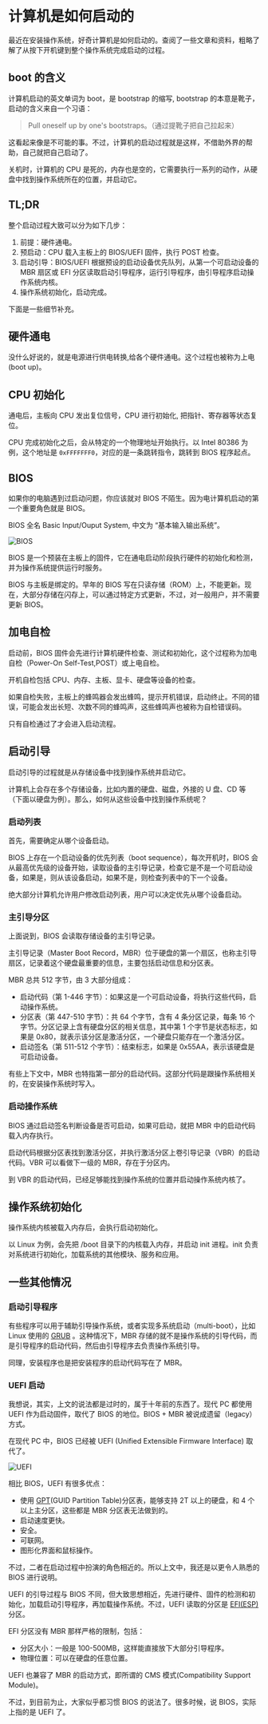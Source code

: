 # 计算机是如何启动的

最近在安装操作系统，好奇计算机是如何启动的。查阅了一些文章和资料，粗略了解了从按下开机键到整个操作系统完成启动的过程。

## boot 的含义

计算机启动的英文单词为 boot，是 bootstrap 的缩写, bootstrap 的本意是靴子，启动的含义来自一个习语：

> Pull oneself up by one's bootstraps。（通过提靴子把自己拉起来）

这看起来像是不可能的事。不过，计算机的启动过程就是这样，不借助外界的帮助，自己就把自己启动了。

关机时，计算机的 CPU 是死的，内存也是空的，它需要执行一系列的动作，从硬盘中找到操作系统所在的位置，并启动它。

## TL;DR

整个启动过程大致可以分为如下几步：

1. 前提：硬件通电。
2. 预启动：CPU 载入主板上的 BIOS/UEFI 固件，执行 POST 检查。
3. 启动引导：BIOS/UEFI 根据预设的启动设备优先队列，从第一个可启动设备的 MBR 扇区或 EFI 分区读取启动引导程序，运行引导程序，由引导程序启动操作系统内核。
4. 操作系统初始化，启动完成。

下面是一些细节补充。

## 硬件通电

没什么好说的，就是电源进行供电转换,给各个硬件通电。这个过程也被称为上电(boot up)。

## CPU 初始化

通电后，主板向 CPU 发出复位信号，CPU 进行初始化, 把指针、寄存器等状态复位。

CPU 完成初始化之后，会从特定的一个物理地址开始执行。以 Intel 80386 为例，这个地址是 `0xFFFFFFF0`，对应的是一条跳转指令，跳转到 BIOS 程序起点。

## BIOS

如果你的电脑遇到过启动问题，你应该就对 BIOS 不陌生。因为电计算机启动的第一个重要角色就是 BIOS。

BIOS 全名 Basic Input/Ouput System, 中文为 “基本输入输出系统”。

![BIOS](../images/bios.png)

BIOS 是一个预装在主板上的固件，它在通电启动阶段执行硬件的初始化和检测，并为操作系统提供运行时服务。

BIOS 与主板是绑定的。早年的 BIOS 写在只读存储（ROM）上，不能更新。现在，大部分存储在闪存上，可以通过特定方式更新，不过，对一般用户，并不需要更新 BIOS。

## 加电自检

启动前，BIOS 固件会先进行计算机硬件检查、测试和初始化，这个过程称为加电自检（Power-On Self-Test,POST）或上电自检。

开机自检包括 CPU、内存、主板、显卡、硬盘等设备的检查。

如果自检失败，主板上的蜂鸣器会发出蜂鸣，提示开机错误，启动终止。不同的错误，可能会发出长短、次数不同的蜂鸣声，这些蜂鸣声也被称为自检错误码。

只有自检通过了才会进入启动流程。

## 启动引导

启动引导的过程就是从存储设备中找到操作系统并启动它。

计算机上会存在多个存储设备，比如内置的硬盘、磁盘，外接的 U 盘、CD 等（下面以硬盘为例）。那么，如何从这些设备中找到操作系统呢？

### 启动列表

首先，需要确定从哪个设备启动。

BIOS 上存在一个启动设备的优先列表（boot sequence），每次开机时，BIOS 会从最高优先级的设备开始，读取设备的主引导记录，检查它是不是一个可启动设备，如果是，则从该设备启动，如果不是，则检查列表中的下一个设备。

绝大部分计算机允许用户修改启动列表，用户可以决定优先从哪个设备启动。

### 主引导分区

上面说到，BIOS 会读取存储设备的主引导记录。

主引导记录（Master Boot Record，MBR）位于硬盘的第一个扇区，也称主引导扇区，记录着这个硬盘最重要的信息，主要包括启动信息和分区表。

MBR 总共 512 字节，由 3 大部分组成：

- 启动代码（第 1-446 字节）：如果这是一个可启动设备，将执行这些代码，启动操作系统。
- 分区表（第 447-510 字节）：共 64 个字节，含有 4 条分区记录，每条 16 个字节。分区记录上含有硬盘分区的相关信息，其中第 1 个字节是状态标志，如果是 0x80，就表示该分区是激活分区，一个硬盘只能存在一个激活分区。
- 启动签名（第 511-512 个字节）：结束标志，如果是 0x55AA，表示该硬盘是可启动设备。

有些上下文中，MBR 也特指第一部分的启动代码。这部分代码是跟操作系统相关的，在安装操作系统时写入。

### 启动操作系统

BIOS 通过启动签名判断设备是否可启动，如果可启动，就把 MBR 中的启动代码载入内存执行。

启动代码根据分区表找到激活分区，并执行激活分区上卷引导记录（VBR）的启动代码。VBR 可以看做下一级的 MBR，存在于分区内。

到 VBR 的启动代码，已经足够能找到操作系统的位置并启动操作系统内核了。

## 操作系统初始化

操作系统内核被载入内存后，会执行启动初始化。

以 Linux 为例，会先把 /boot 目录下的内核载入内存，并启动 init 进程。init 负责对系统进行初始化，加载系统的其他模块、服务和应用。

## 一些其他情况

### 启动引导程序

有些程序可以用于辅助引导操作系统，或者实现多系统启动（multi-boot），比如 Linux 使用的 [GRUB](https://www.gnu.org/software/grub/)
。这种情况下，MBR 存储的就不是操作系统的引导代码，而是引导程序的启动代码，然后由引导程序去负责操作系统引导。

同理，安装程序也是把安装程序的启动代码写在了 MBR。

### UEFI 启动

我想说，其实，上文的说法都是过时的，属于十年前的东西了。现代 PC 都使用 UEFI 作为启动固件，取代了 BIOS 的地位。BIOS + MBR 被说成遗留（legacy）方式。

在现代 PC 中，BIOS 已经被 UEFI (Unified Extensible Firmware Interface) 取代了。

![UEFI](../images/uefi.png)

相比 BIOS，UEFI 有很多优点：

- 使用 [GPT](https://en.wikipedia.org/wiki/GUID_Partition_Table)(GUID Partition Table)分区表，能够支持 2T 以上的硬盘，和 4 个以上主分区，这些都是 MBR 分区表无法做到的。
- 启动速度更快。
- 安全。
- 可联网。
- 图形化界面和鼠标操作。

不过，二者在启动过程中扮演的角色相近的。所以上文中，我还是以更令人熟悉的 BIOS 进行说明。

UEFI 的引导过程与 BIOS 不同，但大致思想相近，先进行硬件、固件的检测和初始化，加载启动引导程序，再加载操作系统。不过，UEFI 读取的分区是 [EFI(ESP)](https://en.wikipedia.org/wiki/EFI_system_partition) 分区。

EFI 分区没有 MBR 那样严格的限制，包括：

- 分区大小：一般是 100-500MB，这样能直接放下大部分引导程序。
- 物理位置：可以在硬盘的任意位置。

UEFI 也兼容了 MBR 的启动方式，即所谓的 CMS 模式(Compatibility Support Module)。

不过，到目前为止，大家似乎都习惯 BIOS 的说法了。很多时候，说 BIOS，实际上指的是 UEFI 了。

